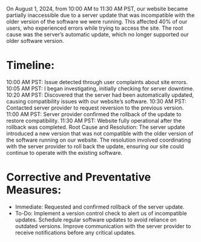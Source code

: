 On August 1, 2024, from 10:00 AM to 11:30 AM PST, our website became partially inaccessible due to a server update that was incompatible with the older version of the software we were running. This affected 40% of our users, who experienced errors while trying to access the site. The root cause was the server’s automatic update, which no longer supported our older software version.

#	Timeline:

10:00 AM PST: Issue detected through user complaints about site errors.
10:05 AM PST: I began investigating, initially checking for server downtime.
10:20 AM PST: Discovered that the server had been automatically updated, causing compatibility issues with our website’s software.
10:30 AM PST: Contacted server provider to request reversion to the previous version.
11:00 AM PST: Server provider confirmed the rollback of the update to restore compatibility.
11:30 AM PST: Website fully operational after the rollback was completed.
Root Cause and Resolution: The server update introduced a new version that was not compatible with the older version of the software running on our website. The resolution involved coordinating with the server provider to roll back the update, ensuring our site could continue to operate with the existing software.

#	Corrective and Preventative Measures:

- Immediate: Requested and confirmed rollback of the server update.
- To-Do:
Implement a version control check to alert us of incompatible updates.
Schedule regular software updates to avoid reliance on outdated versions.
Improve communication with the server provider to receive notifications before any critical updates.
